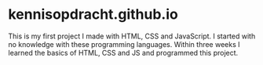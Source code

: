 # kennisopdracht.github.io

This is my first project I made with HTML, CSS and JavaScript.
I started with no knowledge with these programming languages. Within three weeks I learned the basics of HTML, CSS and JS and programmed this project.
